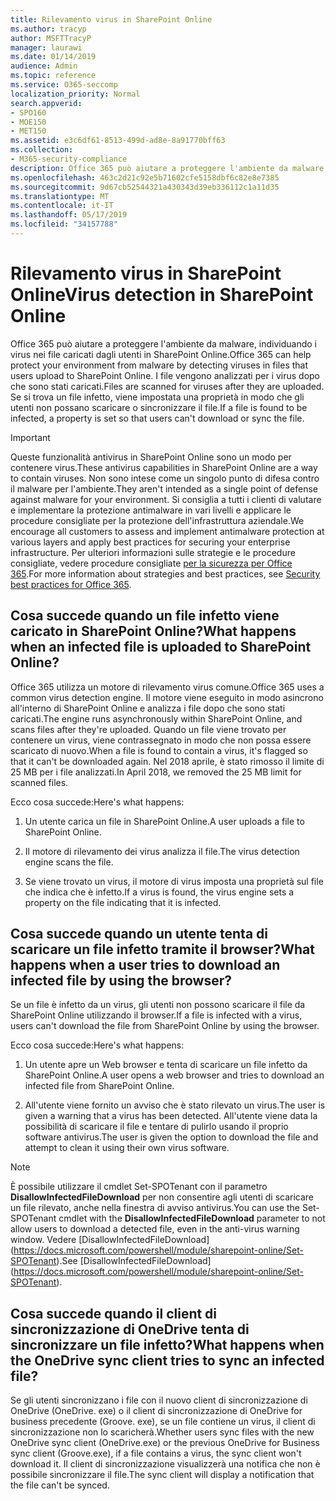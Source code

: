 ```yaml
---
title: Rilevamento virus in SharePoint Online
ms.author: tracyp
author: MSFTTracyP
manager: laurawi
ms.date: 01/14/2019
audience: Admin
ms.topic: reference
ms.service: O365-seccomp
localization_priority: Normal
search.appverid:
- SPO160
- MOE150
- MET150
ms.assetid: e3c6df61-8513-499d-ad8e-8a91770bff63
ms.collection:
- M365-security-compliance
description: Office 365 può aiutare a proteggere l'ambiente da malware, individuando i virus nei file caricati dagli utenti in SharePoint Online. I file vengono analizzati per i virus dopo che sono stati caricati. Se si trova un file infetto, viene impostata una proprietà in modo che gli utenti non possano scaricare o sincronizzare il file.
ms.openlocfilehash: 463c2d21c92e5b71602cfe5158dbf6c82e8e7385
ms.sourcegitcommit: 9d67cb52544321a430343d39eb336112c1a11d35
ms.translationtype: MT
ms.contentlocale: it-IT
ms.lasthandoff: 05/17/2019
ms.locfileid: "34157788"
---
```

# <a name="virus-detection-in-sharepoint-online"></a><span data-ttu-id="2dc89-105">Rilevamento virus in SharePoint Online</span><span class="sxs-lookup"><span data-stu-id="2dc89-105">Virus detection in SharePoint Online</span></span>

<span data-ttu-id="2dc89-106">Office 365 può aiutare a proteggere l'ambiente da malware, individuando i virus nei file caricati dagli utenti in SharePoint Online.</span><span class="sxs-lookup"><span data-stu-id="2dc89-106">Office 365 can help protect your environment from malware by detecting viruses in files that users upload to SharePoint Online.</span></span> <span data-ttu-id="2dc89-107">I file vengono analizzati per i virus dopo che sono stati caricati.</span><span class="sxs-lookup"><span data-stu-id="2dc89-107">Files are scanned for viruses after they are uploaded.</span></span> <span data-ttu-id="2dc89-108">Se si trova un file infetto, viene impostata una proprietà in modo che gli utenti non possano scaricare o sincronizzare il file.</span><span class="sxs-lookup"><span data-stu-id="2dc89-108">If a file is found to be infected, a property is set so that users can't download or sync the file.</span></span>
  
> [!IMPORTANT]
> <span data-ttu-id="2dc89-109">Queste funzionalità antivirus in SharePoint Online sono un modo per contenere virus.</span><span class="sxs-lookup"><span data-stu-id="2dc89-109">These antivirus capabilities in SharePoint Online are a way to contain viruses.</span></span> <span data-ttu-id="2dc89-110">Non sono intese come un singolo punto di difesa contro il malware per l'ambiente.</span><span class="sxs-lookup"><span data-stu-id="2dc89-110">They aren't intended as a single point of defense against malware for your environment.</span></span> <span data-ttu-id="2dc89-111">Si consiglia a tutti i clienti di valutare e implementare la protezione antimalware in vari livelli e applicare le procedure consigliate per la protezione dell'infrastruttura aziendale.</span><span class="sxs-lookup"><span data-stu-id="2dc89-111">We encourage all customers to assess and implement antimalware protection at various layers and apply best practices for securing your enterprise infrastructure.</span></span> <span data-ttu-id="2dc89-112">Per ulteriori informazioni sulle strategie e le procedure consigliate, vedere procedure consigliate [per la sicurezza per Office 365](security-best-practices.md).</span><span class="sxs-lookup"><span data-stu-id="2dc89-112">For more information about strategies and best practices, see [Security best practices for Office 365](security-best-practices.md).</span></span> 
  
## <a name="what-happens-when-an-infected-file-is-uploaded-to-sharepoint-online"></a><span data-ttu-id="2dc89-113">Cosa succede quando un file infetto viene caricato in SharePoint Online?</span><span class="sxs-lookup"><span data-stu-id="2dc89-113">What happens when an infected file is uploaded to SharePoint Online?</span></span>

<span data-ttu-id="2dc89-114">Office 365 utilizza un motore di rilevamento virus comune.</span><span class="sxs-lookup"><span data-stu-id="2dc89-114">Office 365 uses a common virus detection engine.</span></span> <span data-ttu-id="2dc89-115">Il motore viene eseguito in modo asincrono all'interno di SharePoint Online e analizza i file dopo che sono stati caricati.</span><span class="sxs-lookup"><span data-stu-id="2dc89-115">The engine runs asynchronously within SharePoint Online, and scans files after they're uploaded.</span></span> <span data-ttu-id="2dc89-116">Quando un file viene trovato per contenere un virus, viene contrassegnato in modo che non possa essere scaricato di nuovo.</span><span class="sxs-lookup"><span data-stu-id="2dc89-116">When a file is found to contain a virus, it's flagged so that it can't be downloaded again.</span></span> <span data-ttu-id="2dc89-117">Nel 2018 aprile, è stato rimosso il limite di 25 MB per i file analizzati.</span><span class="sxs-lookup"><span data-stu-id="2dc89-117">In April 2018, we removed the 25 MB limit for scanned files.</span></span>
  
<span data-ttu-id="2dc89-118">Ecco cosa succede:</span><span class="sxs-lookup"><span data-stu-id="2dc89-118">Here's what happens:</span></span>
  
1. <span data-ttu-id="2dc89-119">Un utente carica un file in SharePoint Online.</span><span class="sxs-lookup"><span data-stu-id="2dc89-119">A user uploads a file to SharePoint Online.</span></span>
    
2. <span data-ttu-id="2dc89-120">Il motore di rilevamento dei virus analizza il file.</span><span class="sxs-lookup"><span data-stu-id="2dc89-120">The virus detection engine scans the file.</span></span>
    
3. <span data-ttu-id="2dc89-121">Se viene trovato un virus, il motore di virus imposta una proprietà sul file che indica che è infetto.</span><span class="sxs-lookup"><span data-stu-id="2dc89-121">If a virus is found, the virus engine sets a property on the file indicating that it is infected.</span></span>
    
## <a name="what-happens-when-a-user-tries-to-download-an-infected-file-by-using-the-browser"></a><span data-ttu-id="2dc89-122">Cosa succede quando un utente tenta di scaricare un file infetto tramite il browser?</span><span class="sxs-lookup"><span data-stu-id="2dc89-122">What happens when a user tries to download an infected file by using the browser?</span></span>

<span data-ttu-id="2dc89-123">Se un file è infetto da un virus, gli utenti non possono scaricare il file da SharePoint Online utilizzando il browser.</span><span class="sxs-lookup"><span data-stu-id="2dc89-123">If a file is infected with a virus, users can't download the file from SharePoint Online by using the browser.</span></span>
  
<span data-ttu-id="2dc89-124">Ecco cosa succede:</span><span class="sxs-lookup"><span data-stu-id="2dc89-124">Here's what happens:</span></span>
  
1. <span data-ttu-id="2dc89-125">Un utente apre un Web browser e tenta di scaricare un file infetto da SharePoint Online.</span><span class="sxs-lookup"><span data-stu-id="2dc89-125">A user opens a web browser and tries to download an infected file from SharePoint Online.</span></span>
    
2. <span data-ttu-id="2dc89-126">All'utente viene fornito un avviso che è stato rilevato un virus.</span><span class="sxs-lookup"><span data-stu-id="2dc89-126">The user is given a warning that a virus has been detected.</span></span> <span data-ttu-id="2dc89-127">All'utente viene data la possibilità di scaricare il file e tentare di pulirlo usando il proprio software antivirus.</span><span class="sxs-lookup"><span data-stu-id="2dc89-127">The user is given the option to download the file and attempt to clean it using their own virus software.</span></span>

> [!NOTE]
> <span data-ttu-id="2dc89-128">È possibile utilizzare il cmdlet Set-SPOTenant con il parametro **DisallowInfectedFileDownload** per non consentire agli utenti di scaricare un file rilevato, anche nella finestra di avviso antivirus.</span><span class="sxs-lookup"><span data-stu-id="2dc89-128">You can use the Set-SPOTenant cmdlet with the **DisallowInfectedFileDownload** parameter to not allow users to download a detected file, even in the anti-virus warning window.</span></span> <span data-ttu-id="2dc89-129">Vedere [DisallowInfectedFileDownload] (https://docs.microsoft.com/powershell/module/sharepoint-online/Set-SPOTenant).</span><span class="sxs-lookup"><span data-stu-id="2dc89-129">See [DisallowInfectedFileDownload] (https://docs.microsoft.com/powershell/module/sharepoint-online/Set-SPOTenant).</span></span>
    
## <a name="what-happens-when-the-onedrive-sync-client-tries-to-sync-an-infected-file"></a><span data-ttu-id="2dc89-130">Cosa succede quando il client di sincronizzazione di OneDrive tenta di sincronizzare un file infetto?</span><span class="sxs-lookup"><span data-stu-id="2dc89-130">What happens when the OneDrive sync client tries to sync an infected file?</span></span>

<span data-ttu-id="2dc89-131">Se gli utenti sincronizzano i file con il nuovo client di sincronizzazione di OneDrive (OneDrive. exe) o il client di sincronizzazione di OneDrive for business precedente (Groove. exe), se un file contiene un virus, il client di sincronizzazione non lo scaricherà.</span><span class="sxs-lookup"><span data-stu-id="2dc89-131">Whether users sync files with the new OneDrive sync client (OneDrive.exe) or the previous OneDrive for Business sync client (Groove.exe), if a file contains a virus, the sync client won't download it.</span></span> <span data-ttu-id="2dc89-132">Il client di sincronizzazione visualizzerà una notifica che non è possibile sincronizzare il file.</span><span class="sxs-lookup"><span data-stu-id="2dc89-132">The sync client will display a notification that the file can't be synced.</span></span>
  

